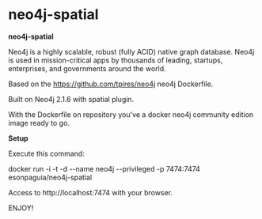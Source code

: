 neo4j-spatial
=============

**neo4j-spatial** 

Neo4j is a highly scalable, robust (fully ACID) native graph database. Neo4j is used in mission-critical apps by thousands of leading, startups, enterprises, and governments around the world.

Based on the https://github.com/tpires/neo4j neo4j Dockerfile. 

Built on Neo4j 2.1.6 with spatial plugin. 

With the Dockerfile on repository you've a docker neo4j community edition image ready to go.

**Setup**

Execute this command:

docker run -i -t -d --name neo4j --privileged -p 7474:7474 esonpaguia/neo4j-spatial

Access to http://localhost:7474 with your browser.

ENJOY!
